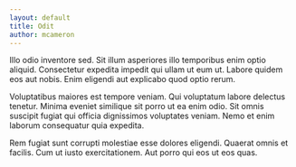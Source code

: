 ```yaml
---
layout: default
title: Odit
author: mcameron
---
```


Illo odio inventore sed. Sit illum asperiores illo temporibus enim optio aliquid. Consectetur expedita impedit qui ullam ut eum ut. Labore quidem eos aut nobis. Enim eligendi aut explicabo quod optio rerum.

Voluptatibus maiores est tempore veniam. Qui voluptatum labore delectus tenetur. Minima eveniet similique sit porro ut ea enim odio. Sit omnis suscipit fugiat qui officia dignissimos voluptates veniam. Nemo et enim laborum consequatur quia expedita.

Rem fugiat sunt corrupti molestiae esse dolores eligendi. Quaerat omnis et facilis. Cum ut iusto exercitationem. Aut porro qui eos ut eos quas.
